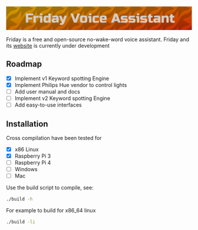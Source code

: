 ![logo](art/friday-logo.png)

Friday is a free and open-source no-wake-word voice assistant. Friday and its [website](https://markusaj13.github.io/Monday/?page=home&lang=english) is currently under development


## Roadmap

* [x] Implement v1 Keyword spotting Engine
* [x] Implement Philips Hue vendor to control lights
* [ ] Add user manual and docs
* [ ] Implement v2 Keyword spotting Engine
* [ ] Add easy-to-use interfaces

## Installation 

Cross compilation have been tested for

* [x] x86 Linux
* [x] Raspberry Pi 3
* [ ] Raspberry Pi 4
* [ ] Windows
* [ ] Mac

Use the build script to compile, see: 

```bash
./build -h
```

For example to build for x86_64 linux

```bash
./build -li
```
